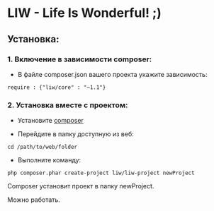 # LIW - Life Is Wonderful! ;) #

## Установка: ##

### 1. Включение в зависимости composer: ###
* В файле composer.json вашего проекта укажите зависимость:
```
require : {"liw/core" : "~1.1"}
```

### 2. Установка вместе с проектом: ###
* Установите [composer](https://getcomposer.org/doc/00-intro.md)

* Перейдите в папку доступную из веб:
```
cd /path/to/web/folder
```
* Выполните команду:
```
php composer.phar create-project liw/liw-project newProject
```

Composer установит проект в папку newProject.

Можно работать.
